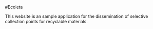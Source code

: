 #Ecoleta

This website is an sample application for the dissemination of selective collection points for recyclable materials.


